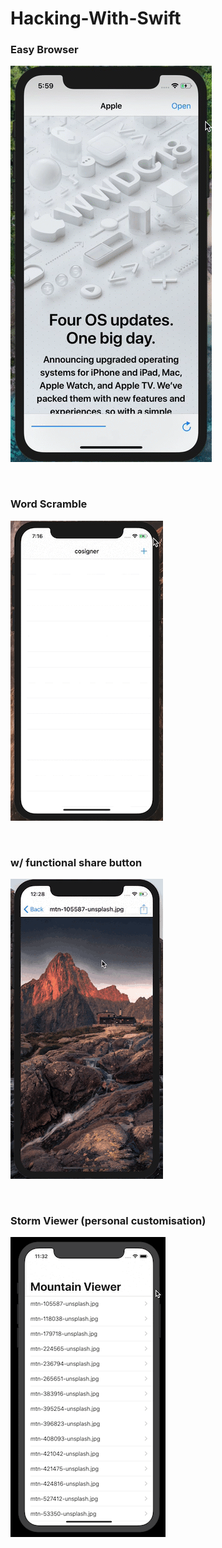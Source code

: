 # Hacking-With-Swift

### Easy Browser

![alt text](https://github.com/owenhenley/iOS-Swift-Projects/raw/master/EasyBrowser/2018-06-06_17-59-28.gif)

<br>

### Word Scramble

![alt text](https://github.com/owenhenley/iOS-Swift-Projects/raw/master/WordScramble/2018-06-17_19-15-03.gif)

<br>

### w/ functional share button

![alt text](https://github.com/owenhenley/iOS-Swift-Projects/raw/master/StormViewer/ShareDemo.gif)

<br>

### Storm Viewer (personal customisation)

![alt text](https://github.com/owenhenley/iOS-Swift-Projects/raw/master/StormViewer/AppDemo.gif)